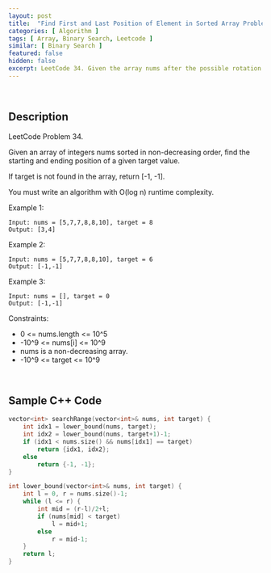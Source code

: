```yaml
---
layout: post
title:  "Find First and Last Position of Element in Sorted Array Problem"
categories: [ Algorithm ]
tags: [ Array, Binary Search, Leetcode ]
similar: [ Binary Search ]
featured: false
hidden: false
excerpt: LeetCode 34. Given the array nums after the possible rotation and an integer target, return the index of target if it is in nums, or -1 if it is not in nums.
---
```


<br />

## Description

LeetCode Problem 34. 

Given an array of integers nums sorted in non-decreasing order, find the starting and ending position of a given target value.

If target is not found in the array, return [-1, -1].

You must write an algorithm with O(log n) runtime complexity.

 

Example 1:
```
Input: nums = [5,7,7,8,8,10], target = 8
Output: [3,4]
```

Example 2:
```
Input: nums = [5,7,7,8,8,10], target = 6
Output: [-1,-1]
```

Example 3:
```
Input: nums = [], target = 0
Output: [-1,-1]
```

Constraints:

* 0 <= nums.length <= 10^5
* -10^9 <= nums[i] <= 10^9
* nums is a non-decreasing array.
* -10^9 <= target <= 10^9


<br />

## Sample C++ Code


```c
vector<int> searchRange(vector<int>& nums, int target) {
    int idx1 = lower_bound(nums, target);
    int idx2 = lower_bound(nums, target+1)-1;
    if (idx1 < nums.size() && nums[idx1] == target)
        return {idx1, idx2};
    else
        return {-1, -1};
}

int lower_bound(vector<int>& nums, int target) {
    int l = 0, r = nums.size()-1;
    while (l <= r) {
        int mid = (r-l)/2+l;
        if (nums[mid] < target)
            l = mid+1;
        else
            r = mid-1;
    }
    return l;
}
```
